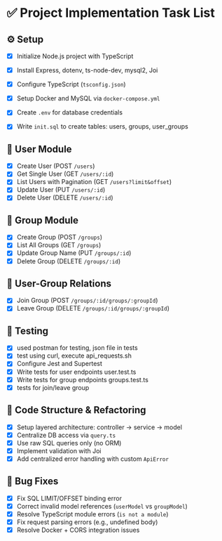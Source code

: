 # ✅ Project Implementation Task List

## ⚙️ Setup
- [x] Initialize Node.js project with TypeScript
- [x] Install Express, dotenv, ts-node-dev, mysql2, Joi
- [x] Configure TypeScript (`tsconfig.json`)
- [x] Setup Docker and MySQL via `docker-compose.yml`
- [x] Create `.env` for database credentials
- [x] Write `init.sql` to create tables: users, groups, user_groups


## 👤 User Module
- [x] Create User (POST `/users`)
- [x] Get Single User (GET `/users/:id`)
- [x] List Users with Pagination (GET `/users?limit&offset`)
- [x] Update User (PUT `/users/:id`)
- [x] Delete User (DELETE `/users/:id`)

## 👥 Group Module
- [x] Create Group (POST `/groups`)
- [x] List All Groups (GET `/groups`)
- [x] Update Group Name (PUT `/groups/:id`)
- [x] Delete Group (DELETE `/groups/:id`)

## 🔄 User-Group Relations
- [x] Join Group (POST `/groups/:id/groups/:groupId`)
- [x] Leave Group (DELETE `/groups/:id/groups/:groupId`)

## 🧪 Testing
- [x] used postman for testing, json file in tests
- [x] test using curl, execute api_requests.sh
- [x] Configure Jest and Supertest
- [x] Write tests for user endpoints user.test.ts
- [x] Write tests for group endpoints groups.test.ts
- [x] tests for join/leave group

## 🧠 Code Structure & Refactoring
- [x] Setup layered architecture: controller → service → model
- [x] Centralize DB access via `query.ts`
- [x] Use raw SQL queries only (no ORM)
- [x] Implement validation with Joi
- [x] Add centralized error handling with custom `ApiError`

## 🐛 Bug Fixes
- [x] Fix SQL LIMIT/OFFSET binding error
- [x] Correct invalid model references (`userModel` vs `groupModel`)
- [x] Resolve TypeScript module errors (`is not a module`)
- [x] Fix request parsing errors (e.g., undefined body)
- [x] Resolve Docker + CORS integration issues
